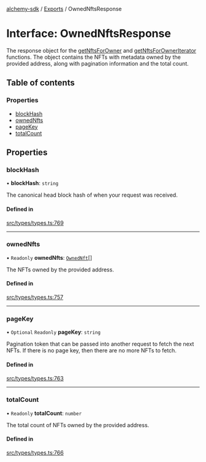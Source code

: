 [alchemy-sdk](../README.md) / [Exports](../modules.md) / OwnedNftsResponse

# Interface: OwnedNftsResponse

The response object for the [getNftsForOwner](../classes/NftNamespace.md#getnftsforowner) and
[getNftsForOwnerIterator](../classes/NftNamespace.md#getnftsforowneriterator) functions. The object contains the NFTs with
metadata owned by the provided address, along with pagination information and
the total count.

## Table of contents

### Properties

- [blockHash](OwnedNftsResponse.md#blockhash)
- [ownedNfts](OwnedNftsResponse.md#ownednfts)
- [pageKey](OwnedNftsResponse.md#pagekey)
- [totalCount](OwnedNftsResponse.md#totalcount)

## Properties

### blockHash

• **blockHash**: `string`

The canonical head block hash of when your request was received.

#### Defined in

[src/types/types.ts:769](https://github.com/alchemyplatform/alchemy-sdk-js/blob/a8bc079/src/types/types.ts#L769)

___

### ownedNfts

• `Readonly` **ownedNfts**: [`OwnedNft`](OwnedNft.md)[]

The NFTs owned by the provided address.

#### Defined in

[src/types/types.ts:757](https://github.com/alchemyplatform/alchemy-sdk-js/blob/a8bc079/src/types/types.ts#L757)

___

### pageKey

• `Optional` `Readonly` **pageKey**: `string`

Pagination token that can be passed into another request to fetch the next
NFTs. If there is no page key, then there are no more NFTs to fetch.

#### Defined in

[src/types/types.ts:763](https://github.com/alchemyplatform/alchemy-sdk-js/blob/a8bc079/src/types/types.ts#L763)

___

### totalCount

• `Readonly` **totalCount**: `number`

The total count of NFTs owned by the provided address.

#### Defined in

[src/types/types.ts:766](https://github.com/alchemyplatform/alchemy-sdk-js/blob/a8bc079/src/types/types.ts#L766)
